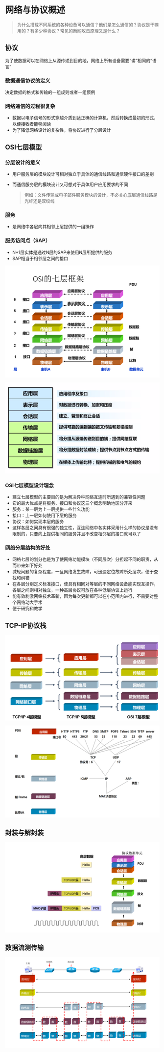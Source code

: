 # 网络与协议概述

> 为什么搭载不同系统的各种设备可以通信？他们是怎么通信的？协议是干嘛用的？有多少种协议？常见的断网攻击原理又是什么？

## 协议

为了使数据可以在网络上从源传递到目的地，网络上所有设备需要“讲”相同的“语言”

### 数据通信协议的定义

决定数据的格式和传输的一组规则或者一组惯例

### 网络通信的过程很复杂

- 数据以电子信号的形式穿越介质到达正确的计算机，然后转换成最初的形式，以便接收者能够阅读
- 为了降低网络设计的复杂性，将协议进行了分层设计

## OSI七层模型

### 分层设计的意义

- 用户服务层的模块设计可相对独立于具体的通信线路和通信硬件接口的差别

- 而通信服务层的模块设计又可想对于具体用户应用要求的不同

  > 例如：文件传输或电子邮件服务模块的设计，不必关心底层通信线路是光纤还是双绞线

### 服务

- 是网络中各层向其相邻上层提供的一组操作

### 服务访问点（SAP）

- N+1层实体是通过N层的SAP来使用N层所提供的服务
- SAP相当于相邻层之间的接口

![](./image/osi.png)

![](./image/osi1.png)

### OSI七层模型设计理念

- 建立七层模型的主要目的是为解决异种网络互连时所遇到的兼容性问题
- 它的最大优点是将服务、接口和协议这三个概念明确地区分开来
- 服务：某一层为上一层提供一些什么功能
- 接口：上一层如何使用下层的服务
- 协议：如何实现本层的服务
- 这样各层之间具有很强的独立性，互连网络中各实体采用什么样的协议是没有限制的，只要向上提供相同的服务并且不改变相邻层的接口就可以了

### 网络分层结构的好处

- 网络七层的划分也是为了使网络功能模块（不同层次）分担起不同的职责，从而带来如下好处
- 减轻问题的复杂程度，一旦网络发生故障，可迅速定位故障所处层次，便于查找和纠错
- 在各层分别定义标准接口，使具有相同对等层的不同网络设备能实现互操作，各层之间则相对独立，一种高层协议可放在各种低层协议上运行
- 能有效刺激网络技术革新，因为每次更新都可以在小范围内进行，不需要对整个网络动大手术
- 便于研究和教学

## TCP-IP协议栈

![](./image/tcpip-vs-osi.png)

![](./image/tcp-ip.png)

## 封装与解封装

![](./image/封装与解封装.png)

## 数据流测传输

![](./image/数据流传输.png)

